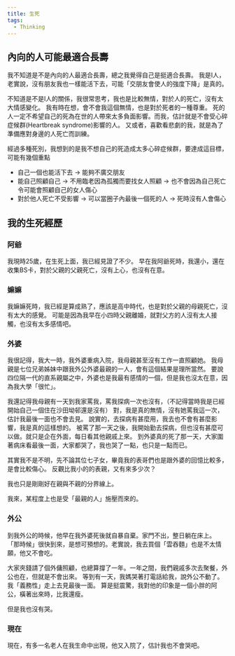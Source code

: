 ```yaml
---
title: 生死
tags:
  - Thinking
---
```


## 內向的人可能最適合長壽

我不知道是不是內向的人最適合長壽，總之我覺得自己是挺適合長壽。
我是I人，老實說，沒有朋友我也一樣能活下去，可能「交朋友會使人的強度下降」是真的。

不知道是不是I人的關係，我很常思考，我也是比較無情，對於人的死亡，沒有太大情感變化。
我有時在想，會不會我這個無情，也是對於死者的一種尊重。
死的人一定不希望自己的死為在世的人帶來太多負面影響。而我，估計就是不會受心碎症候群(Heartbreak syndrome)影響的人。
又或者，喜歡看悲劇的我，就是為了準備應對身邊的人死亡而訓練。

經過多種死別，我想到的是我不想自己的死造成太多心碎症候群，要達成這目標，可能有幾個重點
 - 自己一個也能活下去 → 能夠不廣交朋友
 - 能自己照顧自己 → 不用臨老因為孤獨而要找女人照顧 → 也不會因為自己死亡令可能會照顧自己的女人傷心
 - 對於他人死亡不受影響 → 可以當圈子內最後一個死的人 → 死時沒有人會傷心

## 我的生死經歷

### 阿爺

我現時25歲，在生死上面，我已經見證了不少。
早在我阿爺死時，我還小，還在收集BS卡，對於父親的父親死亡，沒有上心，也沒有在意。

### 嫲嫲

我嫲嫲死時，我已經是算成熟了，應該是高中時代，也是對於父親的母親死亡，沒有太大的感覺。
可能是因為我早在小四時父親離婚，就對父方的人沒有太人接觸，也沒有太多感情吧。

### 外婆

我很記得，我大一時，我外婆重病入院，我母親甚至沒有工作一直照顧她。
我母親是七位兄弟姊妹中跟我外公外婆最親的一人，會有這個結果是理所當然。
要說四位隔一代的直系親屬之中，外婆也是我最有感情的一個，但是我也沒太在意，因為我大學「很忙」。

我還記得我母親有一天到我家罵我，罵我探病一次也沒有，（不記得當時我是已經開始自己一個住在沙田坳邨還是沒有）
對，我是真的無情，沒有她罵我這一次，估計我最後一面也不會去見。
說實的，去探病有甚麼用，我去也不會有甚麼影響，我是真的這樣想的。
被罵了那一天之後，我開始勤去探病，但也沒有甚麼可以做。就只是企在外面，每日看其他親戚上來。
到外婆真的死了那一天，大家圍著病床看最後一面，大家都哭了，我也哭了一點，也只是一點而已。

其實我不是不明，先不論其位七子女，畢竟我的表哥們也是跟外婆的回憶比較多，是會比較傷心。
反觀比我小的的表親，又有來多少次？

我也只是剛剛好在親與不親的分界線上。

我來，某程度上也是受「最親的人」施壓而來的。

### 外公

到我外公的時候，他早在我外婆死後就自暴自棄。家門不出，整日躺在床上。
「那時候」很快到來，是想可預想的。老實說，我去買個「雲吞麵」也是不太情願，他又不會吃。

大家夾錢請了個外傭照顧，也總算撐了一年。一年之間，我們親戚多次去聚餐，外公也在，但就是不會出來。
等到有一天，我媽哭著打電話給我，說外公不動了。我「義務性」走上去見最後一面。
算是挺震驚，我對他的印象是一個小胖的阿公，橫著出來時，比我還瘦。

但是我也沒有哭。

### 現在
現在，有多一名老人在我生命中出現，他又入院了，估計我也不會哭吧。



